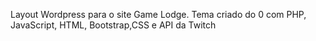 Layout Wordpress para o site Game Lodge. Tema criado do 0 com PHP, JavaScript, HTML, Bootstrap,CSS e API da Twitch
